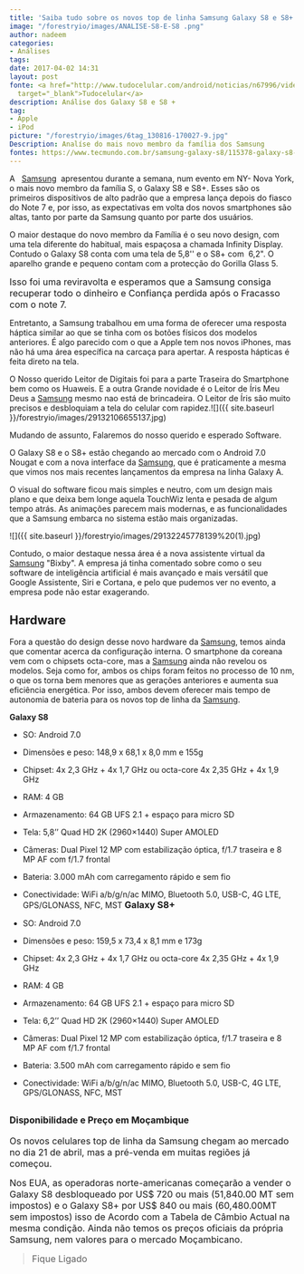 ```yaml
---
title: 'Saiba tudo sobre os novos top de linha Samsung Galaxy S8 e S8+ '
image: "/forestryio/images/ANALISE-S8-E-S8 .png"
author: nadeem
categories:
- Análises
tags: 
date: 2017-04-02 14:31
layout: post
fonte: <a href="http://www.tudocelular.com/android/noticias/n67996/videochamadas-no-android-via-booyah-app.html"
  target="_blank">Tudocelular</a>
description: Análise dos Galaxy S8 e S8 +
tag:
- Apple
- iPod
picture: "/forestryio/images/6tag_130816-170027-9.jpg"
Description: Analíse do mais novo membro da família dos Samsung
fontes: https://www.tecmundo.com.br/samsung-galaxy-s8/115378-galaxy-s8-s8-tudo-novos-poderosos-smartphones-samsung.htm?utm_source=tecmundo.com.br&utm_medium=home&utm_campaign=tv
---
```



A  
<a href="http://www.samsung.com/global/galaxy/galaxy-s8/">Samsung</a>  apresentou durante a semana, num evento em NY- Nova York, o mais novo membro da família S, o Galaxy S8 e S8+. Esses são os primeiros dispositivos de alto padrão que a empresa lança depois do fiasco do Note 7 e, por isso, as expectativas em volta dos novos smartphones são altas, tanto por parte da Samsung quanto por parte dos usuários.

O maior destaque do novo membro da Família é o seu novo design, com uma tela diferente do habitual, mais espaçosa a chamada Infinity Display. Contudo o Galaxy S8 conta com uma tela de 5,8'' e o S8+ com  6,2". O aparelho grande e pequeno contam com a protecção do Gorilla Glass 5.

<span style="font-size: 1rem;">Isso foi uma reviravolta e esperamos que a Samsung consiga recuperar todo o dinheiro e Confiança perdida após o Fracasso com o note 7.&nbsp;</span>

Entretanto, a Samsung trabalhou em uma forma de oferecer uma resposta háptica similar ao que se tinha com os botões físicos dos modelos anteriores. É algo parecido com o que a Apple tem nos novos iPhones, mas não há uma área específica na carcaça para apertar. A resposta hápticas é feita direto na tela.

O Nosso querido Leitor de Digitais foi para a parte Traseira do Smartphone bem como os Huaweis. E a outra Grande novidade é o Leitor de Íris Meu Deus a 
<a href="http://www.samsung.com/global/galaxy/galaxy-s8/">Samsung</a> mesmo nao está de brincadeira. O Leitor de Íris são muito precisos e desbloquiam a tela do celular com rapidez.![]({{ site.baseurl }}/forestryio/images/29132106655137.jpg)




Mudando de assunto, Falaremos do nosso querido e esperado Software.

O Galaxy S8 e o S8+ estão chegando ao mercado com o Android 7.0 Nougat e com a nova interface da 
<a href="http://www.samsung.com/global/galaxy/galaxy-s8/">Samsung</a>, que é praticamente a mesma que vimos nos mais recentes lançamentos da empresa na linha Galaxy A.

O visual do software ficou mais simples e neutro, com um design mais plano e que deixa bem longe aquela TouchWiz lenta e pesada de algum tempo atrás. As animações parecem mais modernas, e as funcionalidades que a Samsung embarca no sistema estão mais organizadas.


![]({{ site.baseurl }}/forestryio/images/29132245778139%20(1).jpg)




Contudo, o maior destaque nessa área é a nova assistente virtual da 
<a href="http://www.samsung.com/global/galaxy/galaxy-s8/">Samsung</a> "Bixby". A empresa já tinha comentado sobre como o seu software de inteligência artificial é mais avançado e mais versátil que Google Assistente, Siri e Cortana, e pelo que pudemos ver no evento, a empresa pode não estar exagerando.




## Hardware

Fora a questão do design desse novo hardware da 
<a href="http://www.samsung.com/global/galaxy/galaxy-s8/">Samsung</a>, temos ainda que comentar acerca da configuração interna. O smartphone da coreana vem com o chipsets octa-core, mas a 
<a href="http://www.samsung.com/global/galaxy/galaxy-s8/">Samsung</a> ainda não revelou os modelos. Seja como for, ambos os chips foram feitos no processo de 10 nm, o que os torna bem menores que as gerações anteriores e aumenta sua eficiência energética. Por isso, ambos devem oferecer mais tempo de autonomia de bateria para os novos top de linha da 
<a href="http://www.samsung.com/global/galaxy/galaxy-s8/">Samsung</a>.




**Galaxy S8**
* SO: Android 7.0
* Dimensões e peso: 148,9 x 68,1 x 8,0 mm e 155g
* Chipset: 4x 2,3 GHz + 4x 1,7 GHz ou octa-core 4x 2,35 GHz + 4x 1,9 GHz
* RAM: 4 GB
* Armazenamento: 64 GB UFS 2.1 + espaço para micro SD
* Tela: 5,8’’ Quad HD 2K (2960×1440) Super AMOLED
* Câmeras: Dual Pixel 12 MP com estabilização óptica, f/1.7 traseira e 8 MP AF com f/1.7 frontal
* Bateria: 3.000 mAh com carregamento rápido e sem fio
* Conectividade: WiFi a/b/g/n/ac MIMO, Bluetooth 5.0, USB-C, 4G LTE, GPS/GLONASS, NFC, MST
<span style="font-size: 1rem;"><b>Galaxy S8+</b></span>

* SO: Android 7.0
* Dimensões e peso: 159,5 x 73,4 x 8,1 mm e 173g
* Chipset: 4x 2,3 GHz + 4x 1,7 GHz ou octa-core 4x 2,35 GHz + 4x 1,9 GHz
* RAM: 4 GB
* Armazenamento: 64 GB UFS 2.1 + espaço para micro SD
* Tela: 6,2’’ Quad HD 2K (2960×1440) Super AMOLED
* Câmeras: Dual Pixel 12 MP com estabilização óptica, f/1.7 traseira e 8 MP AF com f/1.7 frontal
* Bateria: 3.500 mAh com carregamento rápido e sem fio
* Conectividade: WiFi a/b/g/n/ac MIMO, Bluetooth 5.0, USB-C, 4G LTE, GPS/GLONASS, NFC, MST

## <span style="font-size: 16px;" class="">Disponibilidade e Preço em Moçambique</span>

<span style="font-size: 1rem;" class="">Os novos celulares top de linha da Samsung chegam ao mercado no dia 21 de abril, mas a pré-venda em muitas regiões já começou.&nbsp;<br></span>

<span style="font-size: 1rem;" class="">Nos EUA, as operadoras norte-americanas começarão a vender o Galaxy S8 desbloqueado por US$ 720 ou mais (51,840.00 MT sem impostos) e o Galaxy S8+ por US$ 840 ou mais (60,480.00MT sem impostos) isso de Acordo com a Tabela de Câmbio Actual na mesma condição. Ainda não temos os preços oficiais da própria Samsung, nem valores para o mercado Moçambicano.<br></span>
<blockquote><span style="font-size: 1rem;" class="">Fique Ligado</span></blockquote>